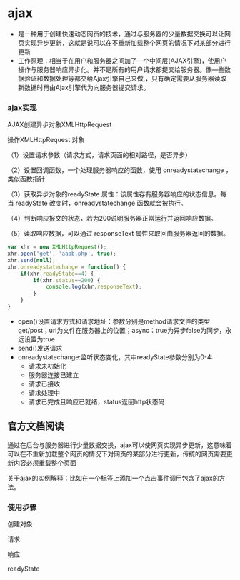 # ajax

* 是一种用于创建快速动态网页的技术，通过与服务器的少量数据交换可以让网页实现异步更新，这就是说可以在不重新加载整个网页的情况下对某部分进行更新
* 工作原理：相当于在用户和服务器之间加了—个中间层(AJAX引擎)，使用户操作与服务器响应异步化。并不是所有的用户请求都提交给服务器。像—些数据验证和数据处理等都交给Ajax引擎自己来做,，只有确定需要从服务器读取新数据时再由Ajax引擎代为向服务器提交请求。

### ajax实现

AJAX创建异步对象XMLHttpRequest

操作XMLHttpRequest 对象

（1）设置请求参数（请求方式，请求页面的相对路径，是否异步）

（2）设置回调函数，一个处理服务器响应的函数，使用 onreadystatechange ，类似函数指针

（3）获取异步对象的readyState 属性：该属性存有服务器响应的状态信息。每当 readyState 改变时，onreadystatechange 函数就会被执行。

（4）判断响应报文的状态，若为200说明服务器正常运行并返回响应数据。

（5）读取响应数据，可以通过 responseText 属性来取回由服务器返回的数据。

```javascript
var xhr = new XMLHttpRequest();
xhr.open('get', 'aabb.php', true);
xhr.send(null);
xhr.onreadystatechange = function() {
	if(xhr.readyState==4) {
		if(xhr.status==200) {
			console.log(xhr.responseText);
		}
	}
}
```

* open()设置请求方式和请求地址：参数分别是method请求文件的类型get/post；url为文件在服务器上的位置；async：true为异步false为同步，永远设置为true
* send()发送请求
* onreadystatechange:监听状态变化，其中readyState参数分别为0-4:
  * 请求未初始化
  * 服务器连接已建立
  * 请求已接收
  * 请求处理中
  * 请求已完成且响应已就绪，status返回http状态码

## 官方文档阅读

通过在后台与服务器进行少量数据交换，ajax可以使网页实现异步更新，这意味着可以在不重新加载整个网页的情况下对网页的某部分进行更新，传统的网页需要更新内容必须重载整个页面

关于ajax的实例解释：比如在一个标签上添加一个点击事件调用包含了ajax的方法。

### 使用步骤

创建对象

请求

响应

readyState





































